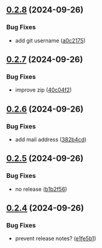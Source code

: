 ## [0.2.8](https://github.com/baumrock/site-rockfrontend/compare/v0.2.7...v0.2.8) (2024-09-26)


### Bug Fixes

* add git username ([a0c2175](https://github.com/baumrock/site-rockfrontend/commit/a0c21752c719cddc7dc0605e79aa5ee277f04fa5))

## [0.2.7](https://github.com/baumrock/site-rockfrontend/compare/v0.2.6...v0.2.7) (2024-09-26)


### Bug Fixes

* improve zip ([40c04f2](https://github.com/baumrock/site-rockfrontend/commit/40c04f2fba150e269f57c6bff90064aaaff6224a))

## [0.2.6](https://github.com/baumrock/site-rockfrontend/compare/v0.2.5...v0.2.6) (2024-09-26)


### Bug Fixes

* add mail address ([382b4cd](https://github.com/baumrock/site-rockfrontend/commit/382b4cdbac15e183a0c34da2e66931ba3b31c1aa))

## [0.2.5](https://github.com/baumrock/site-rockfrontend/compare/v0.2.4...v0.2.5) (2024-09-26)


### Bug Fixes

* no release ([b1b2f56](https://github.com/baumrock/site-rockfrontend/commit/b1b2f5641202312efd7d0da5a94eb14fda4b1854))

## [0.2.4](https://github.com/baumrock/site-rockfrontend/compare/v0.2.3...v0.2.4) (2024-09-26)


### Bug Fixes

* prevent release notes? ([e1fe5b1](https://github.com/baumrock/site-rockfrontend/commit/e1fe5b18a6dc52a39d58a0d62b4ae357826d39b7))

